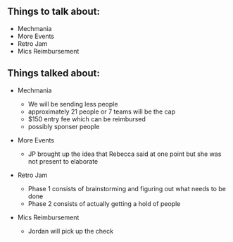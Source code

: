 Things to talk about:
---------------------

- Mechmania
- More Events
- Retro Jam
- Mics Reimbursement

Things talked about:
--------------------

- Mechmania
   - We will be sending less people
   - approximately 21 people or 7 teams will be the cap
   - $150 entry fee which can be reimbursed
   - possibly sponser people

- More Events
   - JP brought up the idea that Rebecca said at one point but she was not present to elaborate

- Retro Jam
    - Phase 1 consists of brainstorming and figuring out what needs to be done
    - Phase 2 consists of actually getting a hold of people

- Mics Reimbursement
   - Jordan will pick up the check